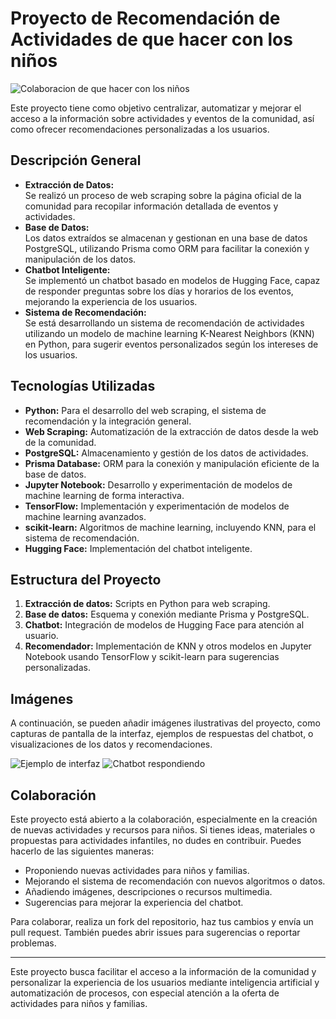 # Proyecto de Recomendación de Actividades de que hacer con los niños

![Colaboracion de que hacer con los niños](../desafio_tripulaciones/img/Colaboracion%20con%20que%20hacer%20con%20los%20niños.png)

Este proyecto tiene como objetivo centralizar, automatizar y mejorar el acceso a la información sobre actividades y eventos de la comunidad, así como ofrecer recomendaciones personalizadas a los usuarios.

## Descripción General

- **Extracción de Datos:**  
  Se realizó un proceso de web scraping sobre la página oficial de la comunidad para recopilar información detallada de eventos y actividades.  
- **Base de Datos:**  
  Los datos extraídos se almacenan y gestionan en una base de datos PostgreSQL, utilizando Prisma como ORM para facilitar la conexión y manipulación de los datos.
- **Chatbot Inteligente:**  
  Se implementó un chatbot basado en modelos de Hugging Face, capaz de responder preguntas sobre los días y horarios de los eventos, mejorando la experiencia de los usuarios.
- **Sistema de Recomendación:**  
  Se está desarrollando un sistema de recomendación de actividades utilizando un modelo de machine learning K-Nearest Neighbors (KNN) en Python, para sugerir eventos personalizados según los intereses de los usuarios.

## Tecnologías Utilizadas

- **Python:** Para el desarrollo del web scraping, el sistema de recomendación y la integración general.
- **Web Scraping:** Automatización de la extracción de datos desde la web de la comunidad.
- **PostgreSQL:** Almacenamiento y gestión de los datos de actividades.
- **Prisma Database:** ORM para la conexión y manipulación eficiente de la base de datos.
- **Jupyter Notebook:** Desarrollo y experimentación de modelos de machine learning de forma interactiva.
- **TensorFlow:** Implementación y experimentación de modelos de machine learning avanzados.
- **scikit-learn:** Algoritmos de machine learning, incluyendo KNN, para el sistema de recomendación.
- **Hugging Face:** Implementación del chatbot inteligente.

## Estructura del Proyecto

1. **Extracción de datos:** Scripts en Python para web scraping.
2. **Base de datos:** Esquema y conexión mediante Prisma y PostgreSQL.
3. **Chatbot:** Integración de modelos de Hugging Face para atención al usuario.
4. **Recomendador:** Implementación de KNN y otros modelos en Jupyter Notebook usando TensorFlow y scikit-learn para sugerencias personalizadas.

## Imágenes

A continuación, se pueden añadir imágenes ilustrativas del proyecto, como capturas de pantalla de la interfaz, ejemplos de respuestas del chatbot, o visualizaciones de los datos y recomendaciones.

![Ejemplo de interfaz](../desafio_tripulaciones/img/Ejemplo%20de%20interfaz.png)
![Chatbot respondiendo](../desafio_tripulaciones/img/Chatbot.png)

## Colaboración

Este proyecto está abierto a la colaboración, especialmente en la creación de nuevas actividades y recursos para niños. Si tienes ideas, materiales o propuestas para actividades infantiles, no dudes en contribuir. Puedes hacerlo de las siguientes maneras:

- Proponiendo nuevas actividades para niños y familias.
- Mejorando el sistema de recomendación con nuevos algoritmos o datos.
- Añadiendo imágenes, descripciones o recursos multimedia.
- Sugerencias para mejorar la experiencia del chatbot.

Para colaborar, realiza un fork del repositorio, haz tus cambios y envía un pull request. También puedes abrir issues para sugerencias o reportar problemas.

---

Este proyecto busca facilitar el acceso a la información de la comunidad y personalizar la experiencia de los usuarios mediante inteligencia artificial y automatización de procesos, con especial atención a la oferta de actividades para niños y familias.